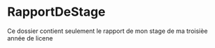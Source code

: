 # RapportDeStage
Ce dossier contient seulement le rapport de mon stage de ma troisièe année de licene
